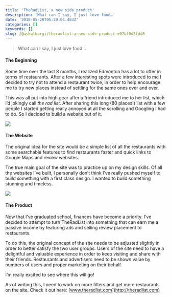 ```yaml
---
title: 'TheRadList, a new side product'
description: 'What can I say, I just love food…'
date: '2018-05-28T05:30:04.483Z'
categories: []
keywords: []
slug: /@askalburgi/theradlist-a-new-side-product-e07bf0d3fdd8
---
```


> What can I say, I just love food…


#### The Beginning

Some time over the last 8 months, I realized Edmonton has a lot to offer in terms of restaurants. After a few interesting spots were introduced to me I decided to try not to attend a restaurant twice, in order to help encourage me to try new places instead of settling for the same ones over and over.

This was all put into high gear after a friend introduced me to her list, which I’d jokingly call _the rad list_. After sharing this long (80 places!) list with a few people I started getting really annoyed at all the scrolling and Googling I had to do. So I decided to build a website out of it.

![](https://cdn-images-1.medium.com/max/800/1*3A1c7OFEVCFWX-nwayHYdQ.png)

#### The Website

The original idea for the site would be a simple list of all the restaurants with some searchable features to find restaurants faster and quick links to Google Maps and review websites.

The true main goal of the site was to practice up on my design skills. Of all the websites I’ve built, I personally don’t think I’ve really pushed myself to build something with a first class design. I wanted to build something stunning and timeless.

![](https://cdn-images-1.medium.com/max/800/1*qpA9S3RtIxE9IP9Iwa-mBQ.png)

#### The Product

Now that I’ve graduated school, finances have become a priority. I’ve decided to attempt to turn TheRadList into something that can earn me a passive income by featuring ads and selling review placement to restaurants.

To do this, the original concept of the site needs to be adjusted slightly in order to better satisfy the two user groups. Users of the site need to have a delightful and valuable experience in order to keep visiting and share with their friends. Restaurants and advertisers need to be shown value by numbers of users and proper marketing on their behalf.

I’m really excited to see where this will go!

As of writing this, I need to work on more filters and get more restaurants on the site. Check it out here: [www.theradlist.com](http://theradlist.com)